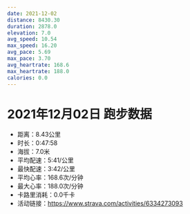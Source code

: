 ```yaml
---
date: 2021-12-02
distance: 8430.30
duration: 2878.0
elevation: 7.0
avg_speed: 10.54
max_speed: 16.20
avg_pace: 5.69
max_pace: 3.70
avg_heartrate: 168.6
max_heartrate: 188.0
calories: 0.0
---
```


# 2021年12月02日 跑步数据

- 距离：8.43公里
- 时长：0:47:58
- 海拔：7.0米
- 平均配速：5:41/公里
- 最快配速：3:42/公里
- 平均心率：168.6次/分钟
- 最大心率：188.0次/分钟
- 卡路里消耗：0.0千卡
- 活动链接：https://www.strava.com/activities/6334273093

